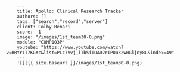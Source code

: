 
        ---
        title: Apollo: Clinical Research Tracker
        authors: []
        tags: ["search","record","server"]
        client: Colby Benari
        score: -1
        image: "/images/1st_team30-0.png"
        module: "COMP103P"
        youtube: "https://www.youtube.com/watch?v=BRYr1T7KGXc&list=PLz7Vvj_iTb5iTOAD2rIPDuk2wHGljny8L&index=49"
        ---
        ![]({{ site.baseurl }}/images/1st_team30-0.png)